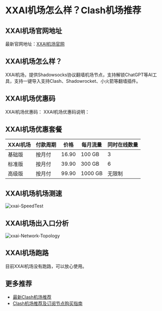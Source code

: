 # XXAI机场怎么样？Clash机场推荐

## XXAI机场官网地址
最新官网地址：[XXAI机场官网](https://cf.affxc.com/xxai/)

## XXAI机场怎么样？
XXAI机场，提供Shadowsocks协议翻墙机场节点，支持解锁ChatGPT等AI工具，支持一键导入支持Clash、Shadowrocket、小火箭等翻墙插件。

## XXAI机场优惠码
XXAI机场优惠码：
XXAI机场优惠码说明：

## XXAI机场优惠套餐

| XXAI机场 | 付款周期 | 价格    | 每月流量    | 同时在线数量 |
|--------|------|-------|---------|--------|
| 基础版    | 按月付  | 16.90 | 100 GB  | 3      |
| 标准版    | 按月付  | 39.90 | 300 GB  | 6      |
| 高级版    | 按月付  | 99.90 | 1000 GB | 无限制    |

## XXAI机场机场测速

![xxai-SpeedTest](https://github.com/user-attachments/assets/76842848-58ea-4a87-bde1-df6892f8bb91)


## XXAI机场出入口分析

![xxai-Network-Topology](https://github.com/user-attachments/assets/c11752a4-801b-4cad-84f2-4d538b688fa3)


## XXAI机场跑路
目前XXAI机场没有跑路，可以放心使用。

## 更多推荐
 - [最新Clash机场推荐](https://github.com/clashfan/jichangtuijian)
 - [Clash机场推荐及订阅节点购买指南](https://clashfans.com/?utm_source=github&utm_medium=clashfan-details)
